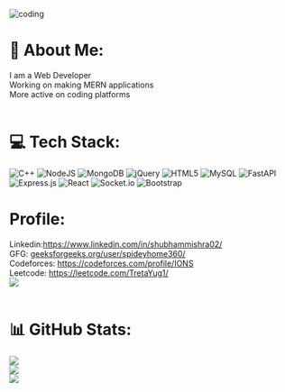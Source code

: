 ![coding](https://github.com/ShubhamMishra6862/ShubhamMishra6862/assets/101014691/5b3e1078-b3a8-4d7d-9e10-0c41c36b5bed)

# 💫 About Me:
I am a Web Developer<br>Working on making MERN applications<br>More active on coding platforms<br><br>

# 💻 Tech Stack:
![C++](https://img.shields.io/badge/c++-%2300599C.svg?style=for-the-badge&logo=c%2B%2B&logoColor=white) ![NodeJS](https://img.shields.io/badge/node.js-6DA55F?style=for-the-badge&logo=node.js&logoColor=white) ![MongoDB](https://img.shields.io/badge/MongoDB-%234ea94b.svg?style=for-the-badge&logo=mongodb&logoColor=white) ![jQuery](https://img.shields.io/badge/jquery-%230769AD.svg?style=for-the-badge&logo=jquery&logoColor=white) ![HTML5](https://img.shields.io/badge/html5-%23E34F26.svg?style=for-the-badge&logo=html5&logoColor=white) ![MySQL](https://img.shields.io/badge/mysql-%2300f.svg?style=for-the-badge&logo=mysql&logoColor=white) ![FastAPI](https://img.shields.io/badge/FastAPI-005571?style=for-the-badge&logo=fastapi) ![Express.js](https://img.shields.io/badge/express.js-%23404d59.svg?style=for-the-badge&logo=express&logoColor=%2361DAFB) ![React](https://img.shields.io/badge/react-%2320232a.svg?style=for-the-badge&logo=react&logoColor=%2361DAFB) ![Socket.io](https://img.shields.io/badge/Socket.io-black?style=for-the-badge&logo=socket.io&badgeColor=010101) ![Bootstrap](https://img.shields.io/badge/bootstrap-%23563D7C.svg?style=for-the-badge&logo=bootstrap&logoColor=white)<br>
# Profile:
Linkedin:https://www.linkedin.com/in/shubhammishra02/<br>
GFG: [geeksforgeeks.org/user/spideyhome360/](https://auth.geeksforgeeks.org/user/spideyhome360)<br>
Codeforces: https://codeforces.com/profile/IONS<br>
Leetcode: https://leetcode.com/TretaYug1/<br>
![](https://leetcard.jacoblin.cool/TretaYug1?ext=contest)<br><br>
# 📊 GitHub Stats:
![](https://github-readme-stats.vercel.app/api?username=ShubhamMishra6862&theme=dracula&hide_border=false&include_all_commits=false&count_private=false)<br/>
![](https://github-readme-streak-stats.herokuapp.com/?user=ShubhamMishra6862&theme=dracula&hide_border=false)<br/>
![](https://github-readme-stats.vercel.app/api/top-langs/?username=ShubhamMishra6862&theme=dracula&hide_border=false&include_all_commits=false&count_private=false&layout=compact)


